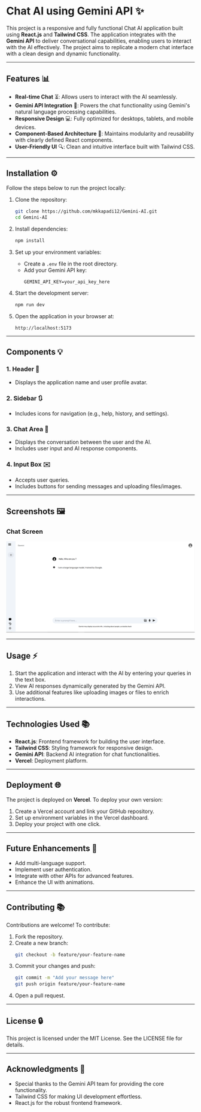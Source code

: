 # Chat AI using Gemini API ✨

This project is a responsive and fully functional Chat AI application built using **React.js** and **Tailwind CSS**. The application integrates with the **Gemini API** to deliver conversational capabilities, enabling users to interact with the AI effectively. The project aims to replicate a modern chat interface with a clean design and dynamic functionality.

---

## Features 📊

- **Real-time Chat** ⏳: Allows users to interact with the AI seamlessly.
- **Gemini API Integration** 🧰: Powers the chat functionality using Gemini's natural language processing capabilities.
- **Responsive Design** 💻: Fully optimized for desktops, tablets, and mobile devices.
- **Component-Based Architecture** 🔧: Maintains modularity and reusability with clearly defined React components.
- **User-Friendly UI** 🔍: Clean and intuitive interface built with Tailwind CSS.

---

## Installation ⚙️

Follow the steps below to run the project locally:

1. Clone the repository:

   ```bash
   git clone https://github.com/mkkapadi12/Gemini-AI.git
   cd Gemini-AI
   ```

2. Install dependencies:

   ```bash
   npm install
   ```

3. Set up your environment variables:

   - Create a `.env` file in the root directory.
   - Add your Gemini API key:
     ```env
     GEMINI_API_KEY=your_api_key_here
     ```

4. Start the development server:

   ```bash
   npm run dev
   ```

5. Open the application in your browser at:
   ```
   http://localhost:5173
   ```

---

## Components 💡

### 1. **Header** 🔹

- Displays the application name and user profile avatar.

### 2. **Sidebar** 🔃

- Includes icons for navigation (e.g., help, history, and settings).

### 3. **Chat Area** 💬

- Displays the conversation between the user and the AI.
- Includes user input and AI response components.

### 4. **Input Box** ✉️

- Accepts user queries.
- Includes buttons for sending messages and uploading files/images.

---

## Screenshots 🖼️

### Chat Screen

![Chat Screen](./src/assets/images/chatai.png)

---

## Usage ⚡️

1. Start the application and interact with the AI by entering your queries in the text box.
2. View AI responses dynamically generated by the Gemini API.
3. Use additional features like uploading images or files to enrich interactions.

---

## Technologies Used 📚

- **React.js**: Frontend framework for building the user interface.
- **Tailwind CSS**: Styling framework for responsive design.
- **Gemini API**: Backend AI integration for chat functionalities.
- **Vercel**: Deployment platform.

---

## Deployment 🌐

The project is deployed on **Vercel**. To deploy your own version:

1. Create a Vercel account and link your GitHub repository.
2. Set up environment variables in the Vercel dashboard.
3. Deploy your project with one click.

---

## Future Enhancements 🚀

- Add multi-language support.
- Implement user authentication.
- Integrate with other APIs for advanced features.
- Enhance the UI with animations.

---

## Contributing 📚

Contributions are welcome! To contribute:

1. Fork the repository.
2. Create a new branch:
   ```bash
   git checkout -b feature/your-feature-name
   ```
3. Commit your changes and push:
   ```bash
   git commit -m "Add your message here"
   git push origin feature/your-feature-name
   ```
4. Open a pull request.

---

## License 🔒

This project is licensed under the MIT License. See the LICENSE file for details.

---

## Acknowledgments 🙏

- Special thanks to the Gemini API team for providing the core functionality.
- Tailwind CSS for making UI development effortless.
- React.js for the robust frontend framework.
